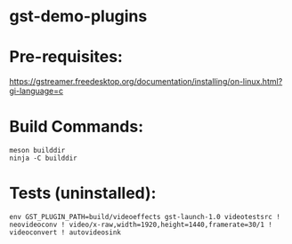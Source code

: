 # gst-demo-plugins

Pre-requisites:
===============
https://gstreamer.freedesktop.org/documentation/installing/on-linux.html?gi-language=c
 

Build Commands:
===============
```
meson builddir
ninja -C builddir
```
Tests (uninstalled):
====================
``` 
env GST_PLUGIN_PATH=build/videoeffects gst-launch-1.0 videotestsrc ! neovideoconv ! video/x-raw,width=1920,height=1440,framerate=30/1 ! videoconvert ! autovideosink
```
